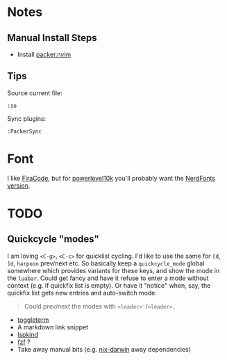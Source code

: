 # Notes

## Manual Install Steps

+ Install [packer.nvim](https://github.com/wbthomason/packer.nvim)

## Tips

Source current file:
```
:so
```

Sync plugins:
```
:PackerSync
```

# Font

I like [FiraCode](https://github.com/tonsky/FiraCode), but for [powerlevel10k](https://github.com/romkatv/powerlevel10k#fonts) you'll probably want the [NerdFonts version](https://github.com/ryanoasis/nerd-fonts/tree/master/patched-fonts/FiraCode).

# TODO

## Quickcycle "modes"

I am loving `<C-g>`, `<C-c>` for quicklist cycling.  I'd like to use the same for `[d`, `]d`, `harpoon` prev/next etc.
So basically keep a `quickcycle_mode` global somewhere which provides variants for these keys, and show the mode in the `luabar`.
Could get fancy and have it refuse to enter a mode without context (e.g. if quickfix list is empty).  Or have it "notice"
when, say, the quickfix list gets new entries and auto-switch mode.

> Could prev/next the modes with `<leader>'`/`<leader>,`

+ [toggleterm](https://github.com/akinsho/toggleterm.nvim)
+ A markdown link snippet
+ [lspkind](https://github.com/onsails/lspkind.nvim)
+ [fzf](https://github.com/junegunn/fzf.vim) ?
+ Take away manual bits (e.g. [nix-darwin](https://github.com/LnL7/nix-darwin) away dependencies)

